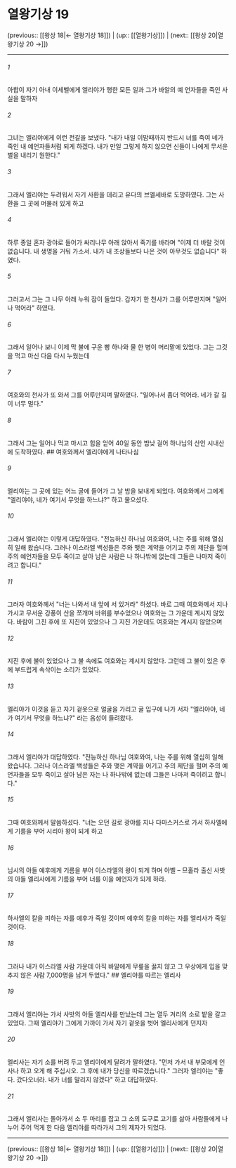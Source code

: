 # 열왕기상 19

(previous:: [[왕상 18|← 열왕기상 18]]) | (up:: [[열왕기상]]) | (next:: [[왕상 20|열왕기상 20 →]])

***




###### 1 

아합이 자기 아내 이세벨에게 엘리야가 행한 모든 일과 그가 바알의 예 언자들을 죽인 사실을 말하자 



###### 2 

그녀는 엘리야에게 이런 전갈을 보냈다. "내가 내일 이맘때까지 반드시 너를 죽여 네가 죽인 내 예언자들처럼 되게 하겠다. 내가 만일 그렇게 하지 않으면 신들이 나에게 무서운 벌을 내리기 원한다." 



###### 3 

그래서 엘리야는 두려워서 자기 사환을 데리고 유다의 브엘세바로 도망하였다. 그는 사환을 그 곳에 머물러 있게 하고 



###### 4 

하루 종일 혼자 광야로 들어가 싸리나무 아래 앉아서 죽기를 바라며 "이제 더 바랄 것이 없습니다. 내 생명을 거둬 가소서. 내가 내 조상들보다 나은 것이 아무것도 없습니다" 하였다. 



###### 5 

그러고서 그는 그 나무 아래 누워 잠이 들었다. 갑자기 한 천사가 그를 어루만지며 "일어나 먹어라" 하였다. 



###### 6 

그래서 일어나 보니 이제 막 불에 구운 빵 하나와 물 한 병이 머리맡에 있었다. 그는 그것을 먹고 마신 다음 다시 누웠는데 



###### 7 

여호와의 천사가 또 와서 그를 어루만지며 말하였다. "일어나서 좀더 먹어라. 네가 갈 길이 너무 멀다." 



###### 8 

그래서 그는 일어나 먹고 마시고 힘을 얻어 40일 동안 밤낮 걸어 하나님의 산인 시내산에 도착하였다. ## 여호와께서 엘리야에게 나타나심 



###### 9 

엘리야는 그 곳에 있는 어느 굴에 들어가 그 날 밤을 보내게 되었다. 여호와께서 그에게 "엘리야야, 네가 여기서 무엇을 하느냐?" 하고 물으셨다. 



###### 10 

그래서 엘리야는 이렇게 대답하였다. "전능하신 하나님 여호와여, 나는 주를 위해 열심히 일해 왔습니다. 그러나 이스라엘 백성들은 주와 맺은 계약을 어기고 주의 제단을 헐며 주의 예언자들을 모두 죽이고 살아 남은 사람은 나 하나밖에 없는데 그들은 나마저 죽이려고 합니다." 



###### 11 

그러자 여호와께서 "너는 나와서 내 앞에 서 있거라" 하셨다. 바로 그때 여호와께서 지나가시고 무서운 강풍이 산을 쪼개며 바위를 부수었으나 여호와는 그 가운데 계시지 않았다. 바람이 그친 후에 또 지진이 있었으나 그 지진 가운데도 여호와는 계시지 않았으며 



###### 12 

지진 후에 불이 있었으나 그 불 속에도 여호와는 계시지 않았다. 그런데 그 불이 있은 후에 부드럽게 속삭이는 소리가 있었다. 



###### 13 

엘리야가 이것을 듣고 자기 겉옷으로 얼굴을 가리고 굴 입구에 나가 서자 "엘리야야, 네가 여기서 무엇을 하느냐?" 라는 음성이 들려왔다. 



###### 14 

그래서 엘리야가 대답하였다. "전능하신 하나님 여호와여, 나는 주를 위해 열심히 일해 왔습니다. 그러나 이스라엘 백성들은 주와 맺은 계약을 어기고 주의 제단을 헐며 주의 예언자들을 모두 죽이고 살아 남은 자는 나 하나밖에 없는데 그들은 나마저 죽이려고 합니다." 



###### 15 

그때 여호와께서 말씀하셨다. "너는 오던 길로 광야를 지나 다마스커스로 가서 하사엘에게 기름을 부어 시리아 왕이 되게 하고 



###### 16 

님시의 아들 예후에게 기름을 부어 이스라엘의 왕이 되게 하며 아벨 – 므홀라 출신 사밧의 아들 엘리사에게 기름을 부어 너를 이을 예언자가 되게 하라. 



###### 17 

하사엘의 칼을 피하는 자를 예후가 죽일 것이며 예후의 칼을 피하는 자를 엘리사가 죽일 것이다. 



###### 18 

그러나 내가 이스라엘 사람 가운데 아직 바알에게 무릎을 꿇지 않고 그 우상에게 입을 맞추지 않은 사람 7,000명을 남겨 두었다." ## 엘리야를 따르는 엘리사 



###### 19 

그래서 엘리야는 가서 사밧의 아들 엘리사를 만났는데 그는 열두 겨리의 소로 밭을 갈고 있었다. 그때 엘리야가 그에게 가까이 가서 자기 겉옷을 벗어 엘리사에게 던지자 



###### 20 

엘리사는 자기 소를 버려 두고 엘리야에게 달려가 말하였다. "먼저 가서 내 부모에게 인사나 하고 오게 해 주십시오. 그 후에 내가 당신을 따르겠습니다." 그러자 엘리야는 "좋다. 갔다오너라. 내가 너를 말리지 않겠다" 하고 대답하였다. 



###### 21 

그래서 엘리사는 돌아가서 소 두 마리를 잡고 그 소의 도구로 고기를 삶아 사람들에게 나누어 주어 먹게 한 다음 엘리야를 따라가서 그의 제자가 되었다.

***

(previous:: [[왕상 18|← 열왕기상 18]]) | (up:: [[열왕기상]]) | (next:: [[왕상 20|열왕기상 20 →]])
